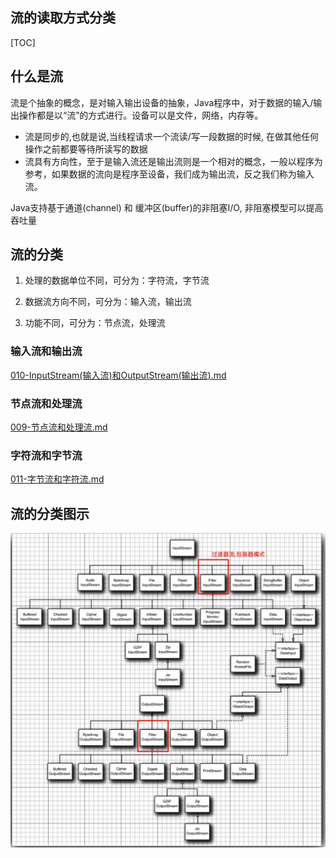 ## 流的读取方式分类

[TOC]

## 什么是流

流是个抽象的概念，是对输入输出设备的抽象，Java程序中，对于数据的输入/输出操作都是以“流”的方式进行。设备可以是文件，网络，内存等。

- 流是同步的,也就是说,当线程请求一个流读/写一段数据的时候, 在做其他任何操作之前都要等待所读写的数据
- 流具有方向性，至于是输入流还是输出流则是一个相对的概念，一般以程序为参考，如果数据的流向是程序至设备，我们成为输出流，反之我们称为输入流。

Java支持基于通道(channel) 和 缓冲区(buffer)的非阻塞I/O, 非阻塞模型可以提高吞吐量

## 流的分类

1. 处理的数据单位不同，可分为：字符流，字节流

2. 数据流方向不同，可分为：输入流，输出流

3. 功能不同，可分为：节点流，处理流

### 输入流和输出流

 [010-InputStream(输入流)和OutputStream(输出流).md](010-InputStream(输入流)和OutputStream(输出流).md) 

### 节点流和处理流

 [009-节点流和处理流.md](009-节点流和处理流.md) 

### 字符流和字节流

 [011-字节流和字符流.md](011-字节流和字符流.md) 

## 流的分类图示

![image-20201219160412960](../../../assets/image-20201219160412960.png)